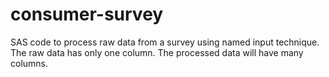 # consumer-survey
SAS code to process raw data from a survey using named input technique. The raw data has only one column. The processed data will have many columns.
